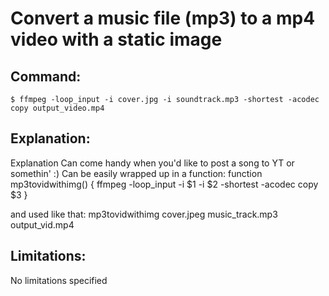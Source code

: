 # Convert a music file (mp3) to a mp4 video with a static image

## Command:
```
$ ffmpeg -loop_input -i cover.jpg -i soundtrack.mp3 -shortest -acodec copy output_video.mp4
```

## Explanation:
Explanation
Can come handy when you'd like to post a song to YT or somethin' :)
Can be easily wrapped up in a function:
function mp3tovidwithimg() {
  ffmpeg -loop_input -i $1 -i $2 -shortest -acodec copy $3
}

and used like that: 
mp3tovidwithimg cover.jpeg music_track.mp3 output_vid.mp4

## Limitations:
No limitations specified

